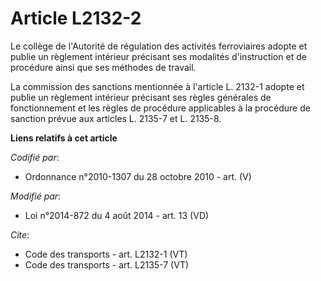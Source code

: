 # Article L2132-2

Le collège de l'Autorité de régulation des activités ferroviaires adopte et publie un règlement intérieur précisant ses
modalités d'instruction et de procédure ainsi que ses méthodes de travail. 

La commission des sanctions mentionnée à l'article L. 2132-1 adopte et publie un règlement intérieur précisant ses règles
générales de fonctionnement et les règles de procédure applicables à la procédure de sanction prévue aux articles L. 2135-7
et L. 2135-8.

**Liens relatifs à cet article**

_Codifié par_:

  - Ordonnance n°2010-1307 du 28 octobre 2010 - art. (V)

_Modifié par_:

  - Loi n°2014-872 du 4 août 2014 - art. 13 (VD)

_Cite_:

  - Code des transports - art. L2132-1 (VT)
  - Code des transports - art. L2135-7 (VT)
